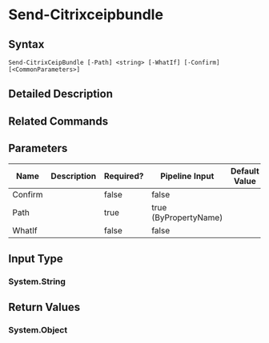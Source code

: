 ﻿
# Send-Citrixceipbundle

## Syntax

```
Send-CitrixCeipBundle [-Path] <string> [-WhatIf] [-Confirm] [<CommonParameters>]
```

## Detailed Description

## Related Commands

## Parameters
| Name   | Description | Required? | Pipeline Input | Default Value |
| --- | --- | --- | --- | --- |
| Confirm |  | false | false |  |
| Path |  | true | true (ByPropertyName) |  |
| WhatIf |  | false | false |  |

## Input Type

### System.String

## Return Values

### System.Object

